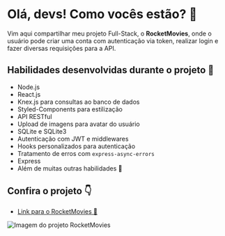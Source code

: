 <h1>Olá, devs! Como vocês estão? 👋</h1>
<p>
  Vim aqui compartilhar meu projeto Full-Stack, o <strong>RocketMovies</strong>, onde o usuário pode criar uma conta com autenticação via token, realizar login e fazer diversas requisições para a API.
</p>

<h2>Habilidades desenvolvidas durante o projeto 🚀</h2>
<ul>
  <li>Node.js</li>
  <li>React.js</li>
  <li>Knex.js para consultas ao banco de dados</li>
  <li>Styled-Components para estilização</li>
  <li>API RESTful</li>
  <li>Upload de imagens para avatar do usuário</li>
  <li>SQLite e SQLite3</li>
  <li>Autenticação com JWT e middlewares</li>
  <li>Hooks personalizados para autenticação</li>
  <li>Tratamento de erros com <code>express-async-errors</code></li>
  <li>Express</li>
  <li>Além de muitas outras habilidades 🚀</li>
</ul>

<h2>Confira o projeto 👇</h2>
<ul>
  <li>
    <a href="https://rocketmovies-react-project.netlify.app/" target="_blank">
      Link para o RocketMovies 🚀
    </a>
  </li>
</ul>

<img 
  src="https://i.imgur.com/zNIsmVT.png" 
  alt="Imagem do projeto RocketMovies"
/>

